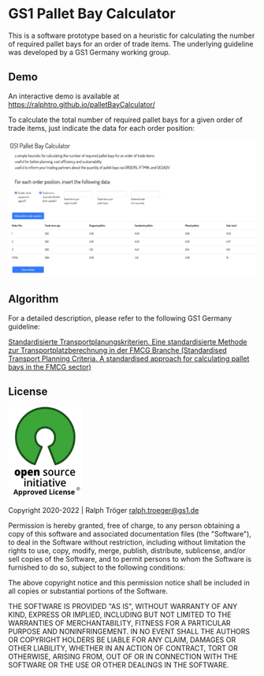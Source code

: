 # GS1 Pallet Bay Calculator

This is a software prototype based on a heuristic for calculating the number of required pallet bays for an order of trade items. The underlying guideline was developed by a GS1 Germany working group.

## Demo

An interactive demo is available at https://ralphtro.github.io/palletBayCalculator/

To calculate the total number of required pallet bays for a given order of trade items, just indicate the data for each order position:

![GS1 Pallet Bay Calculator Demo Tool ](images/palletBayCalculator.png)

## Algorithm

For a detailed description, please refer to the following GS1 Germany guideline:

[Standardisierte Transportplanungskriterien. Eine standardisierte Methode zur Transportplatzberechnung in der FMCG Branche (Standardised Transport Planning Criteria. A standardised approach for calculating pallet bays in the FMCG sector)](https://www.gs1-germany.de/gs1-standards/umsetzung/fachpublikationen/detailansicht/standardisierte-transportplanungskriterien/artikelnummer/4000001030569/)

## License

<img alt="MIT" style="border-width:0" src="osi-badge.jpg" width="150px;"/><br />

Copyright 2020-2022 | Ralph Tröger <ralph.troeger@gs1.de>

Permission is hereby granted, free of charge, to any person obtaining a copy of this software and associated documentation files (the "Software"), to deal in the Software without restriction, including without limitation the rights to use, copy, modify, merge, publish, distribute, sublicense, and/or sell copies of the Software, and to permit persons to whom the Software is furnished to do so, subject to the following conditions:

The above copyright notice and this permission notice shall be included in all copies or substantial portions of the Software.

THE SOFTWARE IS PROVIDED "AS IS", WITHOUT WARRANTY OF ANY KIND, EXPRESS OR IMPLIED, INCLUDING BUT NOT LIMITED TO THE WARRANTIES OF MERCHANTABILITY, FITNESS FOR A PARTICULAR PURPOSE AND NONINFRINGEMENT. IN NO EVENT SHALL THE AUTHORS OR COPYRIGHT HOLDERS BE LIABLE FOR ANY CLAIM, DAMAGES OR OTHER LIABILITY, WHETHER IN AN ACTION OF CONTRACT, TORT OR OTHERWISE, ARISING FROM, OUT OF OR IN CONNECTION WITH THE SOFTWARE OR THE USE OR OTHER DEALINGS IN THE SOFTWARE.

